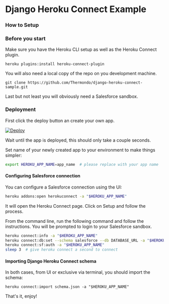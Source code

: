 # Django Heroku Connect Example

### How to Setup

### Before you start

Make sure you have the Heroku CLI setup as well as the Heroku Connect plugin.

```shell
heroku plugins:install heroku-connect-plugin
```

You will also need a local copy of the repo on you development machine.

```shell
git clone https://github.com/Thermondo/django-heroku-connect-sample.git
```

Last but not least you will obviously need a Salesforce sandbox.

### Deployment

First click the deploy button an create your own app.

[![Deploy](https://www.herokucdn.com/deploy/button.svg)](https://heroku.com/deploy?template=https://github.com/Thermondo/django-heroku-connect-sample)

Wait until the app is deployed, this should only take a couple seconds.

Set name of your newly created app to your environment to make things simpler:

```bash
export HEROKU_APP_NAME=app_name  # please replace with your app name
```

#### Configuring Salesforce connection

You can configure a Salesforce connection using the UI:

```bash
heroku addons:open herokuconnect -a "$HEROKU_APP_NAME"
```

It will open the Heroku Connect page. Click on Setup and follow the process.

From the command line, run the following command and follow the instructions.
You will be prompted to login to your Salesforce sandbox. 

```bash
heroku connect:info -a "$HEROKU_APP_NAME"
heroku connect:db:set --schema salesforce --db DATABASE_URL -a "$HEROKU_APP_NAME"
heroku connect:sf:auth -a "$HEROKU_APP_NAME"
sleep 3  # give heroku connect a second to connect
```

#### Importing Django Heroku Connect schema

In both cases, from UI or exclusive via terminal, you should import the schema:

```
heroku connect:import schema.json -a "$HEROKU_APP_NAME"
```

That's it, enjoy!
